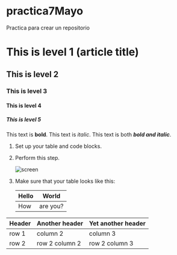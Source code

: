# practica7Mayo
Practica para crear un repositorio
# This is level 1 (article title)
## This is level 2
### This is level 3
#### This is level 4
##### This is level 5

   This text is **bold**.
   This text is *italic*.
   This text is both ***bold and italic***.

1. Set up your table and code blocks.
1. Perform this step.

   ![screen](https://experienceleague.adobe.com/docs/contributor/assets/adobe_standard_logo.png?lang=es)

1. Make sure that your table looks like this:

   | Hello | World |
   |---|---|
   | How | are you? |



| Header | Another header | Yet another header |
|--- |--- |--- |
| row 1 | column 2 | column 3 |
| row 2 | row 2 column 2 | row 2 column 3 |

 

